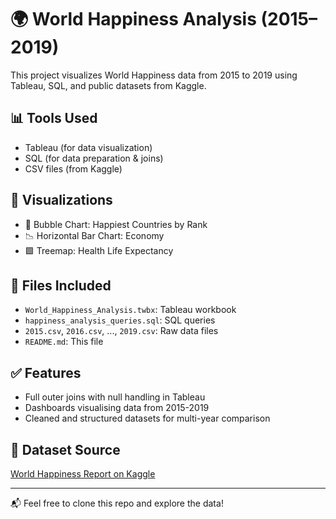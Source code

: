 # 🌍 World Happiness Analysis (2015–2019)

This project visualizes World Happiness data from 2015 to 2019 using Tableau, SQL, and public datasets from Kaggle.

## 📊 Tools Used
- Tableau (for data visualization)
- SQL (for data preparation & joins)
- CSV files (from Kaggle)

## 🧩 Visualizations
- 🔵 Bubble Chart: Happiest Countries by Rank
- 📉 Horizontal Bar Chart: Economy
- 🟩 Treemap: Health Life Expectancy

## 📁 Files Included
- `World_Happiness_Analysis.twbx`: Tableau workbook
- `happiness_analysis_queries.sql`: SQL queries
- `2015.csv`, `2016.csv`, ..., `2019.csv`: Raw data files
- `README.md`: This file

## ✅ Features
- Full outer joins with null handling in Tableau 
- Dashboards visualising data from 2015-2019
- Cleaned and structured datasets for multi-year comparison

## 📌 Dataset Source
[World Happiness Report on Kaggle](https://www.kaggle.com/datasets/unsdsn/world-happiness)

---

📬 Feel free to clone this repo and explore the data!
